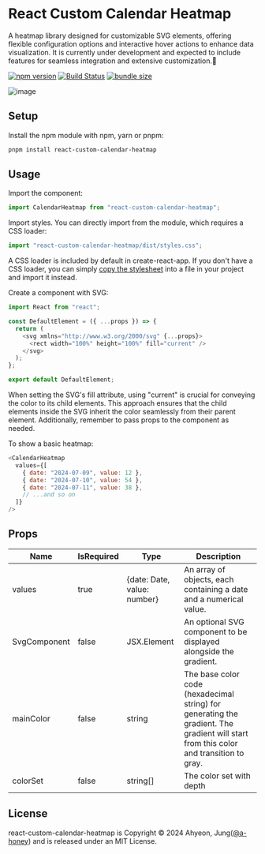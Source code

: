 # React Custom Calendar Heatmap

A heatmap library designed for customizable SVG elements, offering flexible configuration options and interactive hover actions to enhance data visualization. It is currently under development and expected to include features for seamless integration and extensive customization.🚀

[![npm version](https://badge.fury.io/js/react-custom-calendar-heatmap.svg)](https://badge.fury.io/js/react-custom-calendar-heatmap)
[![Build Status](https://travis-ci.org/kevinsqi/react-custom-calendar-heatmap.svg?branch=master)](https://travis-ci.org/kevinsqi/react-custom-calendar-heatmap)
[![bundle size](https://img.shields.io/bundlephobia/min/react-custom-calendar-heatmap.svg)](https://bundlephobia.com/result?p=react-custom-calendar-heatmap)

![image](https://github.com/a-honey/react-custom-calendar-heatmap/assets/75254185/0810efa4-a88b-4c90-bd4f-96c1ce68a7f8)

## Setup

Install the npm module with npm, yarn or pnpm:

```bash
pnpm install react-custom-calendar-heatmap
```

## Usage

Import the component:

```javascript
import CalendarHeatmap from "react-custom-calendar-heatmap";
```

Import styles. You can directly import from the module, which requires a CSS loader:

```javascript
import "react-custom-calendar-heatmap/dist/styles.css";
```

A CSS loader is included by default in create-react-app. If you don't have a CSS loader, you can simply [copy the stylesheet](src/styles/globals.css) into a file in your project and import it instead.

Create a component with SVG:

```javascript
import React from "react";

const DefaultElement = ({ ...props }) => {
  return (
    <svg xmlns="http://www.w3.org/2000/svg" {...props}>
      <rect width="100%" height="100%" fill="current" />
    </svg>
  );
};

export default DefaultElement;
```

When setting the SVG's fill attribute, using "current" is crucial for conveying the color to its child elements. This approach ensures that the child elements inside the SVG inherit the color seamlessly from their parent element. Additionally, remember to pass props to the component as needed.

To show a basic heatmap:

```javascript
<CalendarHeatmap
  values={[
    { date: "2024-07-09", value: 12 },
    { date: "2024-07-10", value: 54 },
    { date: "2024-07-11", value: 38 },
    // ...and so on
  ]}
/>
```

## Props

| Name         | IsRequired | Type                        | Description                                                                                                                           |
| ------------ | ---------- | --------------------------- | ------------------------------------------------------------------------------------------------------------------------------------- |
| values       | true       | {date: Date, value: number} | An array of objects, each containing a date and a numerical value.                                                                    |
| SvgComponent | false      | JSX.Element                 | An optional SVG component to be displayed alongside the gradient.                                                                     |
| mainColor    | false      | string                      | The base color code (hexadecimal string) for generating the gradient. The gradient will start from this color and transition to gray. |
| colorSet     | false      | string[]                    | The color set with depth                                                                                                              |

## License

react-custom-calendar-heatmap is Copyright &copy; 2024 Ahyeon, Jung([@a-honey](https://github.com/a-honey)) and is released under an MIT License.
